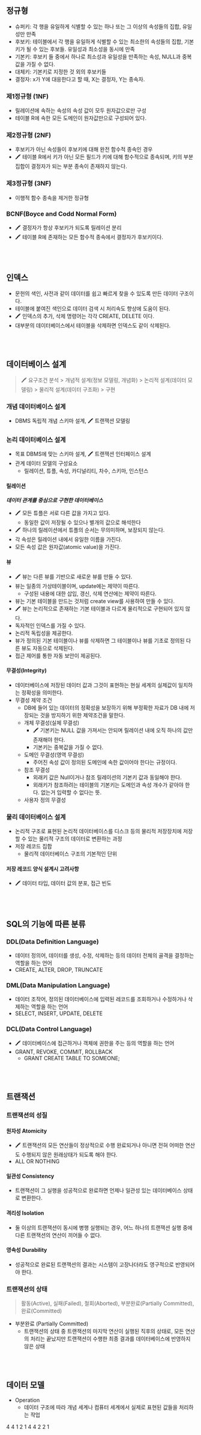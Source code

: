 ## 정규형
+ 슈퍼키: 각 행을 유일하게 식별할 수 있는 하나 또는 그 이상의 속성들의 집합, 유일성만 만족
+ 후보키: 테이블에서 각 행을 유일하게 식별할 수 있는 최소한의 속성들의 집합, 기본키가 될 수 있는 후보들. 유일성과 최소성을 동시에 만족
+ 기본키: 후보키 들 중에서 하나로 최소성과 유일성을 만족하는 속성, NULL과 중복값을 가질 수 없다.
+ 대체키: 기본키로 지정한 것 외의 후보키들
+ 결정자: x가 Y에 대응한다고 할 때, X는 결정자, Y는 종속자.
### 제1정규형 (1NF)
+ 릴레이션에 속하는 속성의 속성 값이 모두 원자값으로만 구성
+ 테이블 R에 속한 모든 도메인이 원자값만으로 구성되어 있다.
### 제2정규형 (2NF)
+ 후보키가 아닌 속성들이 후보키에 대해 완전 함수적 종속인 경우
+ 🖍 테이블 R에서 키가 아닌 모든 필드가 키에 대해 함수적으로 종속되며, 키의 부분 집합이 결정자가 되는 부분 종속이 존재하지 않는다.
### 제3정규형 (3NF)
+ 이행적 함수 종속을 제거한 정규형
### BCNF(Boyce and Codd Normal Form)
+ 🖍 결정자가 항상 후보키가 되도록 릴레이션 분리
+ 🖍 테이블 R에 존재하는 모든 함수적 종속에서 결정자가 후보키이다.

<br><br>
## 인덱스
+ 문헌의 색인, 사전과 같이 데이터를 쉽고 빠르게 찾을 수 있도록 만든 데이터 구조이다.
+ 테이블에 붙여진 색인으로 데이터 검색 시 처리속도 향상에 도움이 된다. 
+ 🖍 인덱스의 추가, 삭제 명령어는 각각 CREATE, DELETE 이다. 
+ 대부분의 데이터베이스에서 테이블을 삭제하면 인덱스도 같이 삭제된다. 

<br><br>
## 데이터베이스 설계
> 🖍 요구조건 분석 > 개념적 설계(정보 모델링, 개념화) > 논리적 설계(데이터 모델링) > 물리적 설계(데이터 구조화) > 구현
### 개념 데이터베이스 설계
+ DBMS 독립적 개념 스키마 설계, 🖍 트랜잭션 모델링
### 논리 데이터베이스 설계
+ 목표 DBMS에 맞는 스키마 설계, 🖍 트랜잭션 인터페이스 설계
+ 관계 데이터 모델의 구성요소
  + 릴레이션, 튜플, 속성, 카디널리티, 차수, 스키마, 인스턴스
#### 릴레이션
***데이터 관계를 중심으로 구현한 데이터베이스***
+ 🖍 모든 튜플은 서로 다른 값을 가지고 있다.
    + 동일한 값이 저장될 수 있으나 별개의 값으로 해석한다
+ 🖍 하나의 릴레이션에서 튜플의 순서는 무의미하며, 보장되지 않는다.
+ 각 속성은 릴레이션 내에서 유일한 이름을 가진다.
+ 모든 속성 값은 원자값(atomic value)을 가진다.
#### 뷰
+ 🖍 뷰는 다른 뷰를 기반으로 새로운 뷰를 만들 수 있다.
+ 뷰는 일종의 가상테이블이며, update에는 제약이 따른다.
    + 구성된 내용에 대한 삽입, 갱신, 삭제 연산에는 제약이 따른다.
+ 뷰는 기본 테이블을 만드는 것처럼 create view를 사용하여 만들 수 있다.
+ 🖍 뷰는 논리적으로 존재하는 기본 테이블과 다르게 물리적으로 구현되어 있지 않다.
+ 독자적인 인덱스를 가질 수 있다.
+ 논리적 독립성을 제공한다.
+ 뷰가 정의된 기본 테이블이나 뷰를 삭제하면 그 테이블이나 뷰를 기초로 정의된 다른 뷰도 자동으로 삭제된다.
+ 접근 제어를 통한 자동 보안이 제공된다.
#### 무결성(Integrity)
+ 데이터베이스에 저장된 데이터 값과 그것이 표현하는 현실 세계의 실제값이 일치하는 정확성을 의미한다.
+ 무결성 제약 조건
  + DB에 들어 있는 데이터의 정확성을 보장하기 위해 부정확한 자료가 DB 내에 저장되는 것을 방지하기 위한 제약조건을 말한다.
  + 개체 무결성(실체 무결성)
    + 🖍 기본키는 NULL 값을 가져서는 안되며 릴레이션 내에 오직 하나의 값만 존재해야 한다.
    + 기본키는 중복값을 가질 수 없다.
  + 도메인 무결성(영역 무결성)
    + 주어진 속성 값이 정의된 도메인에 속한 값이어야 한다는 규정이다.
  + 참조 무결성
    + 외래키 값은 Null이거나 참조 릴레이션의 기본키 값과 동일해야 한다.
    + 외래키가 참조하려는 테이블의 기본키는 도메인과 속성 개수가 같아야 한다. 없는거 입력할 수 없다는 뜻.
  + 사용자 정의 무결성
### 물리 데이터베이스 설계
+ 논리적 구조로 표현된 논리적 데이터베이스를 디스크 등의 물리적 저장장치에 저장할 수 있는 물리적 구조의 데이터로 변환하는 과정
+ 저장 레코드 집합
  + 물리적 데이터베이스 구조의 기본적인 단위
#### 저장 레코드 양식 설계시 고려사항
+ 🖍 데이터 타입, 데이터 값의 분포, 접근 빈도

<br><br>
## SQL의 기능에 따른 분류
### DDL(Data Definition Language)
+ 데이터 정의어, 데이터를 생성, 수정, 삭제하는 등의 데이터 전체의 골격을 결정하는 역할을 하는 언어
+ CREATE, ALTER, DROP, TRUNCATE
### DML(Data Manipulation Language)
+ 데이터 조작어, 정의된 데이터베이스에 입력된 레코드를 조회하거나 수정하거나 삭제하는 역할을 하는 언어
+ SELECT, INSERT, UPDATE, DELETE
### DCL(Data Control Language)
+ 🖍 데이터베이스에 접근하거나 객체에 권한을 주는 등의 역할을 하는 언어
+ GRANT, REVOKE, COMMIT, ROLLBACK
  + GRANT CREATE TABLE TO SOMEONE;

<br><br>
## 트랜잭션
### 트랜잭션의 성질
#### 원자성 Atomicity
+ 🖍 트랜잭션의 모든 연산들이 정상적으로 수행 완료되거나 아니면 전혀 어떠한 연산도 수행되지 않은 원래상태가 되도록 해야 한다.
+ ALL OR NOTHING
#### 일관성 Consistency
+ 트랜잭션이 그 실행을 성공적으로 완료하면 언제나 일관성 있는 데이터베이스 상태로 변환한다.
#### 격리성 Isolation
+ 둘 이상의 트랜잭션이 동시에 병행 실행되는 경우, 어느 하나의 트랜잭션 실행 중에 다른 트랜잭션의 연산이 끼어들 수 없다.
#### 영속성 Durability
+ 성공적으로 완료된 트랜잭션의 결과는 시스템이 고장나더라도 영구적으로 반영되어야 한다.
### 트랜잭션의 상태
> 활동(Active), 실패(Failed), 철회(Aborted), 부분완료(Partially Committed), 완료(Committed)
+ 부분완료 (Partially Committed)
  + 트랜잭션의 상태 중 트랜잭션의 마지막 연산이 실행된 직후의 상태로, 모든 연산의 처리는 끝났지만 트랜잭션이 수행한 최종 결과를 데이터베이스에 반영하지 않은 상태

<br><br>
## 데이터 모델
+ Operation
  + 데이터 구조에 따라 개념 세계나 컴퓨터 세계에서 실제로 표현된 값들을 처리하는 작업


4 4 1 2 1
4 4 2 2 1